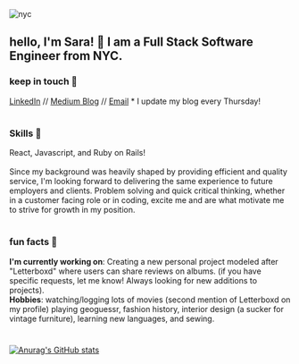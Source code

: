 
  <img alt="nyc" src="https://www.pngkey.com/png/detail/38-380912_new-york-skyline-outline-png.png">
  <h2>hello, I'm Sara! 💫 I am a Full Stack Software Engineer from NYC.</h2> 
<h3>keep in touch 💌</h3>
   <a href="https://www.linkedin.com/in/saracemal/">LinkedIn</a> //  <a href="https://saracemal.medium.com">Medium Blog</a> // <a href="mailto:saracemal@gmail.com">Email</a>
   * I update my blog every Thursday!
  
# 
  
<h3>Skills 🤝</h3>
React, Javascript, and Ruby on Rails!
<br>
<br>
Since my background was heavily shaped by providing efficient and quality service, I'm looking forward to delivering the same experience to future employers and clients. Problem solving and quick critical thinking, whether in a customer facing role or in coding, excite me and are what motivate me to strive for growth in my position. 

#

<h3>fun facts 🌱</h3>
<b>I'm currently working on</b>: Creating a new personal project modeled after "Letterboxd" where users can share reviews on albums. (if you have specific requests, let me know! Always looking for new additions to projects).
<br>
<b>Hobbies</b>: watching/logging lots of movies (second mention of Letterboxd on my profile) playing geoguessr, fashion history, interior design (a sucker for vintage furniture), learning new languages, and sewing.


#




[![Anurag's GitHub stats](https://github-readme-stats.vercel.app/api?username=saracemal&theme=vue&show_icons=true)](https://github.com/anuraghazra/github-readme-stats)

